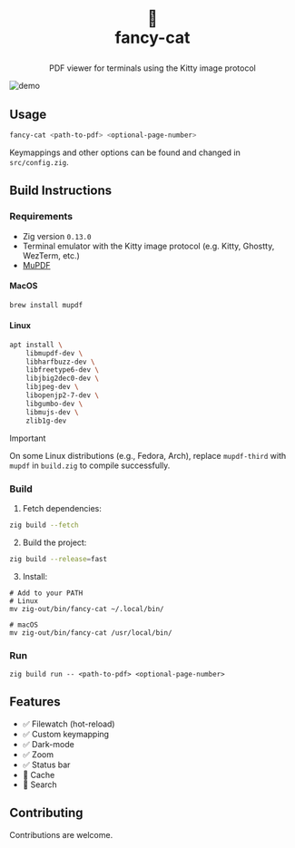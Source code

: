 <h1>
<p align="center">
  📑
  <br>fancy-cat
</h1>
  <p align="center">
    PDF viewer for terminals using the Kitty image protocol
    <br />
  </p>
</p>

![demo](https://github.com/user-attachments/assets/b1edc9d2-3b1f-437d-9b48-c196d22fcbbd)
## Usage
```sh
fancy-cat <path-to-pdf> <optional-page-number>
```
Keymappings and other options can be found and changed in ``src/config.zig``.
## Build Instructions
### Requirements
- Zig version ``0.13.0``
- Terminal emulator with the Kitty image protocol (e.g. Kitty, Ghostty, WezTerm, etc.)
- [MuPDF](https://mupdf.readthedocs.io/en/latest/quick-start-guide.html)
#### MacOS
``` sh
brew install mupdf
```
#### Linux
``` sh
apt install \
    libmupdf-dev \
    libharfbuzz-dev \
    libfreetype6-dev \
    libjbig2dec0-dev \
    libjpeg-dev \
    libopenjp2-7-dev \
    libgumbo-dev \
    libmujs-dev \
    zlib1g-dev
```
> [!IMPORTANT]  
> On some Linux distributions (e.g., Fedora, Arch), replace `mupdf-third` with `mupdf` in ``build.zig`` to compile successfully.
### Build
1. Fetch dependencies:
```sh
zig build --fetch
```
2. Build the project:
```sh
zig build --release=fast
```
3. Install:  
```
# Add to your PATH
# Linux
mv zig-out/bin/fancy-cat ~/.local/bin/

# macOS 
mv zig-out/bin/fancy-cat /usr/local/bin/
```
### Run
```
zig build run -- <path-to-pdf> <optional-page-number>
```
## Features
- ✅ Filewatch (hot-reload)
- ✅ Custom keymapping
- ✅ Dark-mode
- ✅ Zoom
- ✅ Status bar
- 🚧 Cache
- 🚧 Search
## Contributing
Contributions are welcome.
